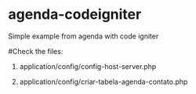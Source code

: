 # agenda-codeigniter
Simple example from agenda with code igniter

#Check the files:

1. application/config/config-host-server.php

2. application/config/criar-tabela-agenda-contato.php
